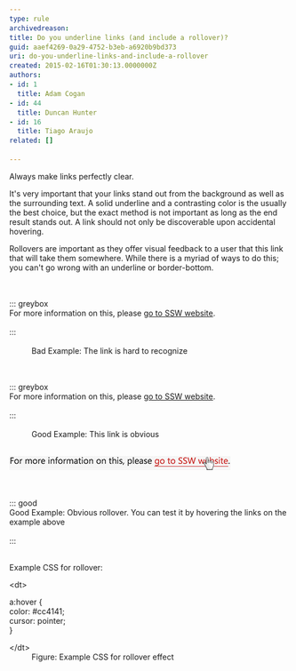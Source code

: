 ```yaml
---
type: rule
archivedreason: 
title: Do you underline links (and include a rollover)?
guid: aaef4269-0a29-4752-b3eb-a6920b9bd373
uri: do-you-underline-links-and-include-a-rollover
created: 2015-02-16T01:30:13.0000000Z
authors:
- id: 1
  title: Adam Cogan
- id: 44
  title: Duncan Hunter
- id: 16
  title: Tiago Araujo
related: []

---
```


Always make links perfectly clear.

<!--endintro-->

It's very important that your links stand out from the background as well as the surrounding text. A solid underline and a contrasting color is the usually the best choice, but the exact method is not important as long as the end result stands out. A link should not only be discoverable upon accidental hovering.

Rollovers are important as they offer visual feedback to a user that this link that will take them somewhere. While there is a myriad of ways to do this; you can't go wrong with an underline or border-bottom.
<dl class="badImage"><br><br>::: greybox<br>For more information on this, please <a href="https://www.ssw.com.au/" style="border-bottom:none;color:inherit;">go to SSW website</a>.<br><br>:::<br><br><dd>Bad Example: The link is hard to recognize<br></dd></dl><dl class="goodImage"><br><br>::: greybox<br>For more information on this, please <a href="https://www.ssw.com.au/">go to SSW website</a>. <br><br>:::<br><br><dd>Good Example: This link is obvious<br><br></dd><p class="ssw15-rteElement-GreyBox"> 
      <img src="link-hover.jpg" alt="link-hover.jpg" data-pin-nopin="true"> <br></p><p class="ssw15-rteElement-P"></p><br><br>::: good<br>Good Example: Obvious rollover. You can test it by hovering the links on the example above<br><br>:::<br><br></dl>
Example CSS for rollover:
<dl class="image">&lt;dt&gt;<p class="ssw15-rteElement-CodeArea">a:hover { <br>    color: #cc4141;<br>    cursor: pointer;<br>} <br></p>&lt;/dt&gt;<dd>Figure: Example CSS for rollover effect <br></dd></dl>
